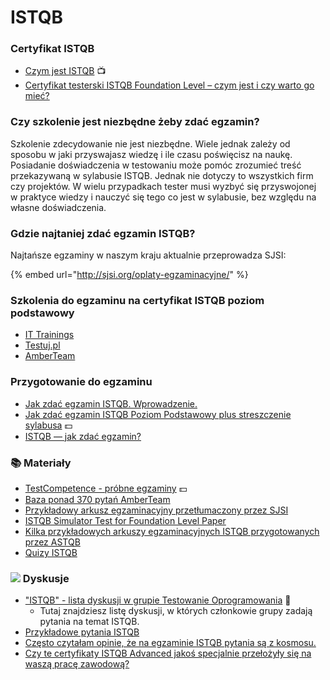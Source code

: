# ISTQB

### **Certyfikat ISTQB**

* [Czym jest ISTQB](https://www.youtube.com/watch?v=HrK1zhqyW4k) 📺
* [Certyfikat testerski ISTQB Foundation Level – czym jest i czy warto go mieć?](http://jakzostactesterem.pl/certyfikat-testerski-istqb-foundation-czym-warto-go-miec/) 

### **Czy szkolenie jest niezbędne żeby zdać egzamin?**

Szkolenie zdecydowanie nie jest niezbędne. Wiele jednak zależy od sposobu w jaki przyswajasz wiedzę i ile czasu poświęcisz na naukę. Posiadanie doświadczenia w testowaniu może pomóc zrozumieć treść przekazywaną w sylabusie ISTQB. Jednak nie dotyczy to wszystkich firm czy projektów. W wielu przypadkach tester musi wyzbyć się przyswojonej w praktyce wiedzy i nauczyć się tego co jest w sylabusie, bez względu na własne doświadczenia.

### **Gdzie najtaniej zdać egzamin ISTQB?**

Najtańsze egzaminy w naszym kraju aktualnie przeprowadza SJSI:

{% embed url="http://sjsi.org/oplaty-egzaminacyjne/" %}

### **Szkolenia do egzaminu na certyfikat ISTQB poziom podstawowy**

* [IT Trainings](http://ittraining.pl/szkolenia/zapewnic_jakosc/istqb_poziom_podstawowy)
* [Testuj.pl](http://szkolenia.testuj.pl/istqb-foundation-level/)
* [AmberTeam](http://www.amberteam.pl/pl/szkolenia/istqb-certyfikowany-tester---poziom-podstawowy/1)

### **Przygotowanie do egzaminu**

* [Jak zdać egzamin ISTQB. Wprowadzenie.](http://edu.ittraining.pl/material/jak-zdac-egzamin-ISTQB) 
* [Jak zdać egzamin ISTQB Poziom Podstawowy plus streszczenie sylabusa](http://testerzy.pl/baza-wiedzy/e-book-jak-zdac-egzamin-istqb-poziom-podstawowy-plus-streszczenie-sylabusa) 💵
* [ISTQB — jak zdać egzamin?](https://www.qagile.pl/blog/istqb-zdac-egzamin/)

### 📚 Materiały

* [TestCompetence - próbne egzaminy](http://testcompetence.com/) 💵
* [Baza ponad 370 pytań AmberTeam](http://www.amberteam.pl/pl/baza-pytan) 
* [Przykładowy arkusz egzaminacyjny przetłumaczony przez SJSI](http://sjsi.org/ist-qb/do-pobrania/) 
* [ISTQB Simulator Test for Foundation Level Paper](http://toolsqa.com/istqb/istqb-simulator-test-foundation-level-paper-1/)
* [Kilka przykładowych arkuszy egzaminacyjnych ISTQB przygotowanych przez ASTQB](https://www.astqb.org/get-certified/istqb-syllabi-the-istqb-software-tester-certification-body-of-knowledge/)
* [Quizy ISTQB](http://getistqb.com/) 

###  ![](../.gitbook/assets/icons8-facebook-50%20%285%29.png) Dyskusje

* ["ISTQB" - lista dyskusji w grupie Testowanie Oprogramowania](https://www.facebook.com/groups/141683635854223/post_tags/?post_tag_id=1765191683503402&ref=story_subtitle) 🏤
  * Tutaj znajdziesz listę dyskusji, w których członkowie grupy zadają pytania na temat ISTQB.
* [Przykładowe pytania ISTQB](https://www.facebook.com/groups/TestowanieOprogramowania/permalink/1241196819236227/)
* [Często czytałam opinie, że na egzaminie ISTQB pytania są z kosmosu.](https://www.facebook.com/groups/TestowanieOprogramowania/permalink/1241196819236227/)
* [Czy te certyfikaty ISTQB Advanced jakoś specjalnie przełożyły się na waszą pracę zawodową?](https://www.facebook.com/groups/TestowanieOprogramowania/permalink/1108713379151239/)



